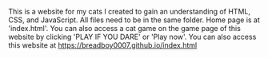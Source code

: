 This is a website for my cats I created to gain an understanding of HTML, CSS, and JavaScript.  All files need to be in the same folder.  Home page is at 'index.html'.  You can also access a cat game on the game page of this website by clicking 'PLAY IF YOU DARE' or 'Play now'.  You can also access this website at https://breadboy0007.github.io/index.html
